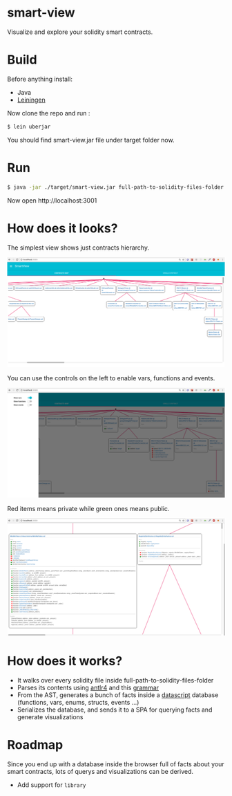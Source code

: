 # smart-view

Visualize and explore your solidity smart contracts.

# Build 

Before anything install:

- Java
- [Leiningen](https://leiningen.org/)

Now clone the repo and run :

```bash
$ lein uberjar
```

You should find smart-view.jar file under target folder now.

# Run 

```bash
$ java -jar ./target/smart-view.jar full-path-to-solidity-files-folder
```

Now open http://localhost:3001

# How does it looks?

The simplest view shows just contracts hierarchy.

<img src="/docs/contracts-map-empty.png?raw=true"/>

You can use the controls on the left to enable vars, functions and events.

<img src="/docs/contracts-map-menu.png?raw=true"/>

Red items means private while green ones means public.

<img src="/docs/contracts-map-all.png?raw=true"/>


# How does it works?

- It walks over every solidity file inside full-path-to-solidity-files-folder
- Parses its contents using [antlr4](https://github.com/antlr/antlr4) and this [grammar](https://github.com/solidityj/solidity-antlr4)
- From the AST, generates a bunch of facts inside a [datascript](https://github.com/tonsky/datascript/) database (functions, vars, enums, structs, events ...)
- Serializes the database, and sends it to a SPA for querying facts and generate visualizations

# Roadmap

Since you end up with a database inside the browser full of facts about your smart contracts, lots of querys and visualizations can be derived.

- Add support for `library`
